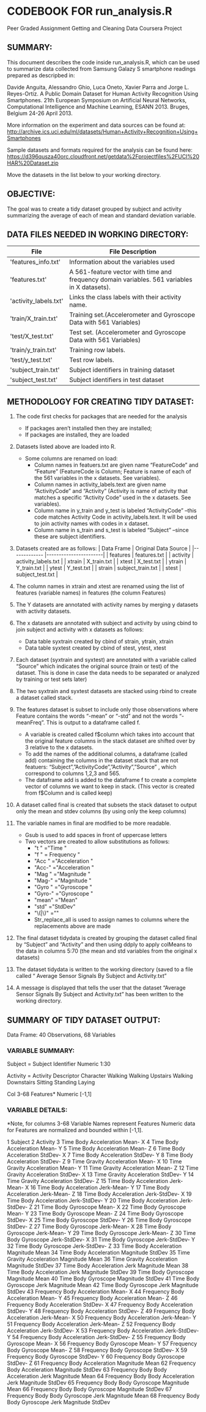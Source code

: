 # CODEBOOK FOR run_analysis.R
Peer Graded Assignment Getting and Cleaning Data Coursera Project

## SUMMARY:
This document describes the code inside run_analysis.R, which can be used to summarize data collected from Samsung Galazy S smartphone readings prepared as descripbed in:

Davide Anguita, Alessandro Ghio, Luca Oneto, Xavier Parra and Jorge L. Reyes-Ortiz. A Public Domain Dataset for Human Activity Recognition Using Smartphones. 21th European Symposium on Artificial Neural Networks, Computational Intelligence and Machine Learning, ESANN 2013. Bruges, Belgium 24-26 April 2013.

More information on the experiment and data sources can be found at: http://archive.ics.uci.edu/ml/datasets/Human+Activity+Recognition+Using+Smartphones

Sample datasets and formats required for the analysis can be found here:
https://d396qusza40orc.cloudfront.net/getdata%2Fprojectfiles%2FUCI%20HAR%20Dataset.zip

Move the datasets in the list below to your working directory.

## OBJECTIVE:
The goal was to create a tidy dataset grouped by subject and activity summarizing the average of each of mean and standard deviation variable.

## DATA FILES NEEDED IN WORKING DIRECTORY:
| File                  |   File Description                                                                                 |
|-----------------------|----------------------------------------------------------------------------------------------------|
| 'features_info.txt'   |   Information about the variables used                                                             |
| 'features.txt'        |   A 561-feature vector with time and frequency domain variables.  561 variables in X datasets).    |
| 'activity_labels.txt' |   Links the class labels with their activity name.                                                 |
| 'train/X_train.txt'   |   Training set.(Accelerometer and Gyroscope Data with 561 Variables)                               |
| 'test/X_test.txt'     |   Test set.  (Accelerometer and Gyroscope Data with 561 Variables)                                 |
| 'train/y_train.txt'   |   Training row labels.                                                                             |
| 'test/y_test.txt'     |   Test row labels.                                                                                 |
| 'subject_train.txt'   |   Subject identifiers in training dataset                                                          |
| 'subject_test.txt'    |   Subject identifiers in test dataset                                                              |

## METHODOLOGY FOR CREATING TIDY DATASET:
1. The code first checks for packages that are needed for the analysis
   - If packages aren’t installed then they are installed; 
   - If packages are installed, they are loaded

2.	Datasets listed above are loaded into R.
     - Some columns are renamed on load:
       - Column names in featuers.txt are given name “FeatureCode” and “Feature”  (FeatureCode is Column; Feature is name of each of the 561 variables in the x datasets.  See variables).
       - Column names in activity_labels.text are given name “ActivityCode” and “Activity”  (Activity is name of activity that matches a specific “Activity Code” used in the x datasets.  See variables).
       - Column name in y_train and y_test is labeled “ActivityCode” –this code matches Activity Code in activity_labels.text.  It will be used to join activity names with codes in x dataset.
       - Column name in s_train and s_test is labeled “Subject” –since these are subject identifiers.

3.	Datasets created are as follows:
|  Data Frame  |  Original Data Source |
|------------- |-----------------------|
| features     |  features.txt         |
| activity     |  activity_labels.txt  |
| xtrain       |  X_train.txt          |
| xtest        |  X_test.txt           |
| ytrain       |  Y_train.txt          |
| ytest        |  Y_test.txt           |
| strain       |  subject_train.txt    |
| stest        |  subject_test.txt     |

4.	The column names in xtrain and xtest are renamed using the list of features (variable names) in features  (the column Features)

5.	The Y datasets are annotated with activity names by merging y datasets with activity datasets.  

6.	The x datasets are annotated with subject and activity by using cbind to join subject and activity with x datasets as follows:
     - Data table syxtrain created by cbind of strain, ytrain, xtrain
     - Data table syxtest created by cbind of stest, ytest, xtest

7.	Each dataset (syxtrain and syxtest) are annotated with a variable called “Source” which indicates the original source (train or test) of the dataset.  This is done in case the data needs to be separated or analyzed by training or test sets later)

8.	The two syxtrain and syxtest datasets are stacked using rbind to create a dataset called stack.

9.	The features dataset is subset to include only those observations where Feature contains the words “-mean” or “-std” and not the words “-meanFreq”.  This is output to a dataframe called f.
     - A variable is created called f$column which takes into account that the original feature columns in the stack dataset are shifted over by 3 relative to the x datasets.
     - To add the names of the additional columns, a dataframe (called add) containing the columns in the dataset stack that are not featuers: “Subject”,”ActivityCode”,”Activity”,”Source” , which correspond to columns 1,2,3 and 565. 
     - The dataframe add is added to the dataframe f to create a complete vector of columns we want to keep in stack.  (This vector is created from f$Column and is called keep)

10.  A dataset called final is created that subsets the stack dataset to output only the mean and stdev columns (by using only the keep columns)

11. The variable names in final are modified to be more readable.
     - Gsub is used to add spaces in front of uppercase letters
     - Two vectors are created to allow substitutions as follows:
        - "t "  ="Time "
        - "f "  = Frequency "
       - "Acc "  ="Acceleration "
       - "Acc-"  ="Acceleration "
       - "Mag "  ="Magnitude "
       - "Mag-"  ="Magnitude "
       - "Gyro " ="Gyroscope "
       - "Gyro-" ="Gyroscope "
       - "mean"  ="Mean"
       - "std"  ="StdDev"
       - "\\(|\\)" =""
       - Str_replace_all is used to assign names to columns where the replacements above are made

12.	The final dataset tidydata is created by grouping the dataset called final by “Subject” and “Activity” and then using ddply to apply colMeans to the data in columns 5:70 (the mean and std variables from the original x datasets)

13.	The dataset tidydata is written to the working directory (saved to a file called “ Average Sensor Signals By Subject and Activity.txt”

14.	A message is displayed that tells the user that the dataset  “Average Sensor Signals By Subject and Activity.txt” has been written to the working directory.

## SUMMARY OF TIDY DATASET OUTPUT:
Data Frame:  40 Observations, 68 Variables

### VARIABLE SUMMARY:
Subject = Subject Identifier      Numeric      1:30

Activity = Activity Descriptor    Character    Walking
	                                            Walking Upstairs
	                                            Walking Downstairs
                                               Sitting
	                                            Standing
	                                            Laying

Col 3-68 Features*                 Numeric      [-1,1]

### VARIABLE DETAILS:
*Note, for columns 3-68 Variable Names represent Features
Numeric data for Features are normalized and bounded within [-1,1].


1                                                 Subject
2                                                Activity
3                          Time Body Acceleration Mean- X
4                          Time Body Acceleration Mean- Y
5                          Time Body Acceleration Mean- Z
6                        Time Body Acceleration StdDev- X
7                        Time Body Acceleration StdDev- Y
8                        Time Body Acceleration StdDev- Z
9                       Time Gravity Acceleration Mean- X
10                      Time Gravity Acceleration Mean- Y
11                      Time Gravity Acceleration Mean- Z
12                    Time Gravity Acceleration StdDev- X
13                    Time Gravity Acceleration StdDev- Y
14                    Time Gravity Acceleration StdDev- Z
15                    Time Body Acceleration Jerk-Mean- X
16                    Time Body Acceleration Jerk-Mean- Y
17                    Time Body Acceleration Jerk-Mean- Z
18                  Time Body Acceleration Jerk-StdDev- X
19                  Time Body Acceleration Jerk-StdDev- Y
20                  Time Body Acceleration Jerk-StdDev- Z
21                            Time Body Gyroscope Mean- X
22                            Time Body Gyroscope Mean- Y
23                            Time Body Gyroscope Mean- Z
24                          Time Body Gyroscope StdDev- X
25                          Time Body Gyroscope StdDev- Y
26                          Time Body Gyroscope StdDev- Z
27                       Time Body Gyroscope Jerk-Mean- X
28                       Time Body Gyroscope Jerk-Mean- Y
29                       Time Body Gyroscope Jerk-Mean- Z
30                     Time Body Gyroscope Jerk-StdDev- X
31                     Time Body Gyroscope Jerk-StdDev- Y
32                     Time Body Gyroscope Jerk-StdDev- Z
33                  Time Body Acceleration Magnitude Mean
34                Time Body Acceleration Magnitude StdDev
35               Time Gravity Acceleration Magnitude Mean
36             Time Gravity Acceleration Magnitude StdDev
37             Time Body Acceleration Jerk Magnitude Mean
38           Time Body Acceleration Jerk Magnitude StdDev
39                     Time Body Gyroscope Magnitude Mean
40                   Time Body Gyroscope Magnitude StdDev
41                Time Body Gyroscope Jerk Magnitude Mean
42              Time Body Gyroscope Jerk Magnitude StdDev
43                    Frequency Body Acceleration Mean- X
44                    Frequency Body Acceleration Mean- Y
45                    Frequency Body Acceleration Mean- Z
46                  Frequency Body Acceleration StdDev- X
47                  Frequency Body Acceleration StdDev- Y
48                  Frequency Body Acceleration StdDev- Z
49               Frequency Body Acceleration Jerk-Mean- X
50               Frequency Body Acceleration Jerk-Mean- Y
51               Frequency Body Acceleration Jerk-Mean- Z
52             Frequency Body Acceleration Jerk-StdDev- X
53             Frequency Body Acceleration Jerk-StdDev- Y
54             Frequency Body Acceleration Jerk-StdDev- Z
55                       Frequency Body Gyroscope Mean- X
56                       Frequency Body Gyroscope Mean- Y
57                       Frequency Body Gyroscope Mean- Z
58                     Frequency Body Gyroscope StdDev- X
59                     Frequency Body Gyroscope StdDev- Y
60                     Frequency Body Gyroscope StdDev- Z
61             Frequency Body Acceleration Magnitude Mean
62           Frequency Body Acceleration Magnitude StdDev
63   Frequency Body Body Acceleration Jerk Magnitude Mean
64 Frequency Body Body Acceleration Jerk Magnitude StdDev
65           Frequency Body Body Gyroscope Magnitude Mean
66         Frequency Body Body Gyroscope Magnitude StdDev
67      Frequency Body Body Gyroscope Jerk Magnitude Mean
68    Frequency Body Body Gyroscope Jerk Magnitude StdDev

